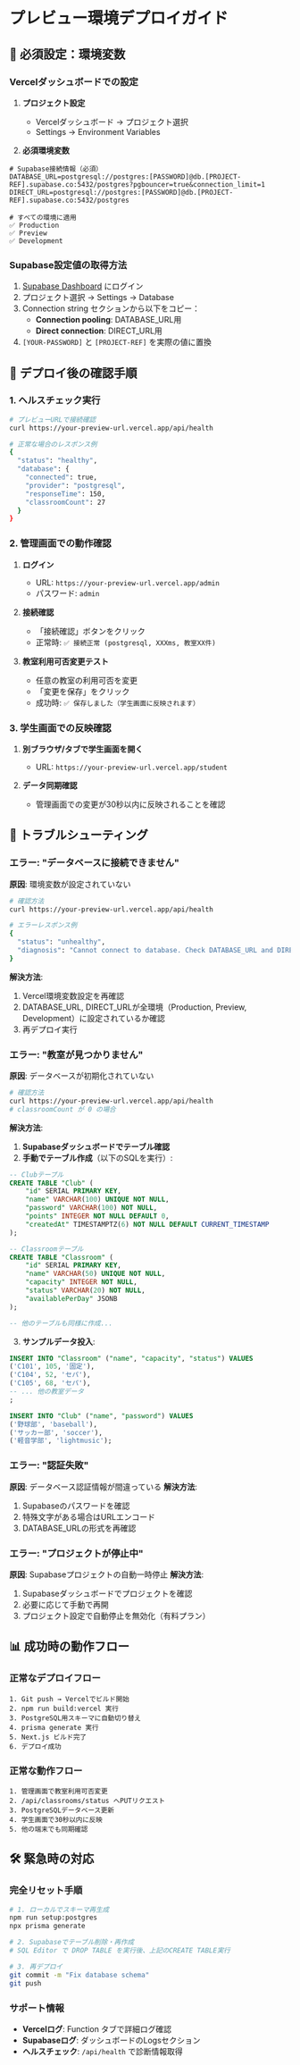 # プレビュー環境デプロイガイド

## 🚨 必須設定：環境変数

### Vercelダッシュボードでの設定

1. **プロジェクト設定**
   - Vercelダッシュボード → プロジェクト選択
   - Settings → Environment Variables

2. **必須環境変数**
```env
# Supabase接続情報（必須）
DATABASE_URL=postgresql://postgres:[PASSWORD]@db.[PROJECT-REF].supabase.co:5432/postgres?pgbouncer=true&connection_limit=1
DIRECT_URL=postgresql://postgres:[PASSWORD]@db.[PROJECT-REF].supabase.co:5432/postgres

# すべての環境に適用
✅ Production
✅ Preview 
✅ Development
```

### Supabase設定値の取得方法

1. [Supabase Dashboard](https://supabase.com) にログイン
2. プロジェクト選択 → Settings → Database
3. Connection string セクションから以下をコピー：
   - **Connection pooling**: DATABASE_URL用
   - **Direct connection**: DIRECT_URL用
4. `[YOUR-PASSWORD]` と `[PROJECT-REF]` を実際の値に置換

## 🔧 デプロイ後の確認手順

### 1. ヘルスチェック実行
```bash
# プレビューURLで接続確認
curl https://your-preview-url.vercel.app/api/health

# 正常な場合のレスポンス例
{
  "status": "healthy",
  "database": {
    "connected": true,
    "provider": "postgresql",
    "responseTime": 150,
    "classroomCount": 27
  }
}
```

### 2. 管理画面での動作確認

1. **ログイン**
   - URL: `https://your-preview-url.vercel.app/admin`
   - パスワード: `admin`

2. **接続確認**
   - 「接続確認」ボタンをクリック
   - 正常時: `✅ 接続正常 (postgresql, XXXms, 教室XX件)`

3. **教室利用可否変更テスト**
   - 任意の教室の利用可否を変更
   - 「変更を保存」をクリック
   - 成功時: `✅ 保存しました（学生画面に反映されます）`

### 3. 学生画面での反映確認

1. **別ブラウザ/タブで学生画面を開く**
   - URL: `https://your-preview-url.vercel.app/student`

2. **データ同期確認**
   - 管理画面での変更が30秒以内に反映されることを確認

## 🐛 トラブルシューティング

### エラー: "データベースに接続できません"

**原因**: 環境変数が設定されていない
```bash
# 確認方法
curl https://your-preview-url.vercel.app/api/health

# エラーレスポンス例
{
  "status": "unhealthy",
  "diagnosis": "Cannot connect to database. Check DATABASE_URL and DIRECT_URL."
}
```

**解決方法**:
1. Vercel環境変数設定を再確認
2. DATABASE_URL, DIRECT_URLが全環境（Production, Preview, Development）に設定されているか確認
3. 再デプロイ実行

### エラー: "教室が見つかりません"

**原因**: データベースが初期化されていない
```bash
# 確認方法
curl https://your-preview-url.vercel.app/api/health
# classroomCount が 0 の場合
```

**解決方法**:
1. **Supabaseダッシュボードでテーブル確認**
2. **手動でテーブル作成**（以下のSQLを実行）:

```sql
-- Clubテーブル
CREATE TABLE "Club" (
    "id" SERIAL PRIMARY KEY,
    "name" VARCHAR(100) UNIQUE NOT NULL,
    "password" VARCHAR(100) NOT NULL,
    "points" INTEGER NOT NULL DEFAULT 0,
    "createdAt" TIMESTAMPTZ(6) NOT NULL DEFAULT CURRENT_TIMESTAMP
);

-- Classroomテーブル
CREATE TABLE "Classroom" (
    "id" SERIAL PRIMARY KEY,
    "name" VARCHAR(50) UNIQUE NOT NULL,
    "capacity" INTEGER NOT NULL,
    "status" VARCHAR(20) NOT NULL,
    "availablePerDay" JSONB
);

-- 他のテーブルも同様に作成...
```

3. **サンプルデータ投入**:
```sql
INSERT INTO "Classroom" ("name", "capacity", "status") VALUES
('C101', 105, '固定'),
('C104', 52, 'セパ'),
('C105', 68, 'セパ'),
-- ... 他の教室データ
;

INSERT INTO "Club" ("name", "password") VALUES
('野球部', 'baseball'),
('サッカー部', 'soccer'),
('軽音学部', 'lightmusic');
```

### エラー: "認証失敗"

**原因**: データベース認証情報が間違っている
**解決方法**:
1. Supabaseのパスワードを確認
2. 特殊文字がある場合はURLエンコード
3. DATABASE_URLの形式を再確認

### エラー: "プロジェクトが停止中"

**原因**: Supabaseプロジェクトの自動一時停止
**解決方法**:
1. Supabaseダッシュボードでプロジェクトを確認
2. 必要に応じて手動で再開
3. プロジェクト設定で自動停止を無効化（有料プラン）

## 📊 成功時の動作フロー

### 正常なデプロイフロー
```
1. Git push → Vercelでビルド開始
2. npm run build:vercel 実行
3. PostgreSQL用スキーマに自動切り替え
4. prisma generate 実行
5. Next.js ビルド完了
6. デプロイ成功
```

### 正常な動作フロー
```
1. 管理画面で教室利用可否変更
2. /api/classrooms/status へPUTリクエスト
3. PostgreSQLデータベース更新
4. 学生画面で30秒以内に反映
5. 他の端末でも同期確認
```

## 🛠️ 緊急時の対応

### 完全リセット手順
```bash
# 1. ローカルでスキーマ再生成
npm run setup:postgres
npx prisma generate

# 2. Supabaseでテーブル削除・再作成
# SQL Editor で DROP TABLE を実行後、上記のCREATE TABLE実行

# 3. 再デプロイ
git commit -m "Fix database schema"
git push
```

### サポート情報
- **Vercelログ**: Function タブで詳細ログ確認
- **Supabaseログ**: ダッシュボードのLogsセクション  
- **ヘルスチェック**: `/api/health` で診断情報取得 